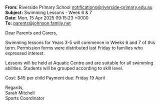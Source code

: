 **From:** Riverside Primary School <notifications@riverside-primary.edu.au>  
**Subject:** Swimming Lessons - Week 6 & 7  
**Date:** Mon, 15 Apr 2025 09:15:23 +0000  
**To:** parents@johnson.family.net  

Dear Parents and Carers,

Swimming lessons for Years 3-5 will commence in Weeks 6 and 7 of this term. Permission forms were distributed last Friday to families who expressed interest.

Lessons will be held at Aquatic Centre and are suitable for all swimming abilities. Students will be grouped according to skill level.

Cost: $45 per child
Payment due: Friday 19 April

Regards,  
Sarah Mitchell  
Sports Coordinator
